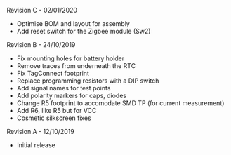 Revision C - 02/01/2020
- Optimise BOM and layout for assembly
- Add reset switch for the Zigbee module (Sw2)

Revision B - 24/10/2019
- Fix mounting holes for battery holder
- Remove traces from underneath the RTC
- Fix TagConnect footprint
- Replace programming resistors with a DIP switch
- Add signal names for test points
- Add polarity markers for caps, diodes
- Change R5 footprint to accomodate SMD TP (for current measurement)
- Add R6, like R5 but for VCC
- Cosmetic silkscreen fixes

Revision A - 12/10/2019
- Initial release
